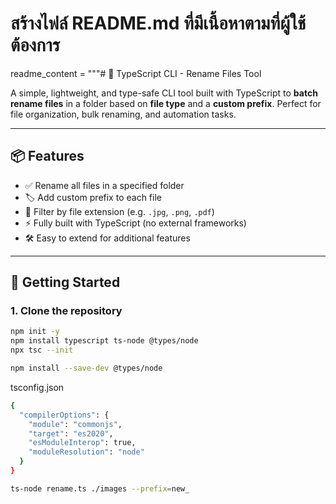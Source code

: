 # สร้างไฟล์ README.md ที่มีเนื้อหาตามที่ผู้ใช้ต้องการ
readme_content = """# 🔁 TypeScript CLI - Rename Files Tool

A simple, lightweight, and type-safe CLI tool built with TypeScript to **batch rename files** in a folder based on **file type** and a **custom prefix**. Perfect for file organization, bulk renaming, and automation tasks.

---

## 📦 Features

- ✅ Rename all files in a specified folder
- 🏷️ Add custom prefix to each file
- 🎯 Filter by file extension (e.g. `.jpg`, `.png`, `.pdf`)
- ⚡ Fully built with TypeScript (no external frameworks)
- 🛠️ Easy to extend for additional features

---

## 🚀 Getting Started

### 1. Clone the repository


```bash
npm init -y
npm install typescript ts-node @types/node
npx tsc --init
```

```bash
npm install --save-dev @types/node
```

tsconfig.json
```bash
{
  "compilerOptions": {
    "module": "commonjs",
    "target": "es2020",
    "esModuleInterop": true,
    "moduleResolution": "node"
  }
}
```

```bash
ts-node rename.ts ./images --prefix=new_
```

